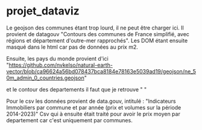 # projet_dataviz

Le geojson des communes étant trop lourd, il ne peut être charger ici. Il provient de datagouv "Contours des communes de France simplifié, avec régions et département d'outre-mer rapprochés". Les DOM étant ensuite masqué dans le html car pas de données au prix m2. 

Ensuite, les pays du monde provient d'ici "https://github.com/nvkelso/natural-earth-vector/blob/ca96624a56bd078437bca8184e78163e5039ad19/geojson/ne_50m_admin_0_countries.geojson" 

et le contour des departements il faut que je retrouve " " 

Pour le csv les données provient de data.gouv, intitulé : "Indicateurs Immobiliers par commune et par année (prix et volumes sur la période 2014-2023)" Csv qui à ensuite était traité pour avoir le prix moyen par departement car c'est uniquement par communes. 
